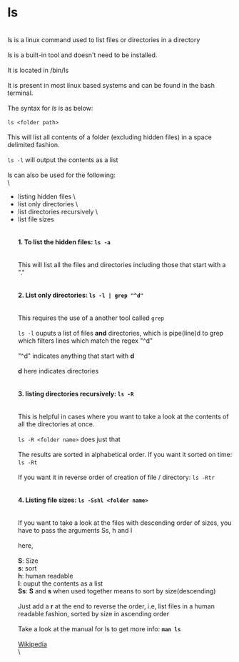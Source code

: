 # ls
\
ls is a linux command used to list files or directories in a directory
\
\
ls is a built-in tool and doesn't need to be installed.
\
\
It is located in /bin/ls
\
\
It is present in most linux based systems and can be found in the bash terminal.
\
\
The syntax for *ls* is as below:
\
\
`ls <folder path>`
\
\
This will list all contents of a folder (excluding hidden files) in a space delimited fashion.
\
\
`ls -l` will output the contents as a list
\
\
ls can also be used for the following:
\
\
- listing hidden files
\
- list only directories
\
- list directories recursively
\
- list file sizes
\
\
\
**1. To list the hidden files: `ls -a`**
\
\
\
This will list all the files and directories including those that start with a "."
\
\
\
**2. List only directories: `ls -l | grep "^d"`**
\
\
\
This requires the use of a another tool called `grep`
\
\
`ls -l` ouputs a list of files **and** directories, which is pipe(line)d to grep which filters lines which match the regex "^d"
\
\
"^d" indicates anything that start with **d**
\
\
**d** here indicates directories
\
\
\
**3. listing directories recursively: `ls -R`**
\
\
\
This is helpful in cases where you want to take a look at the contents of all the directories at once.
\
\
`ls -R <folder name>` does just that
\
\
The results are sorted in alphabetical order. If you want it sorted on time: `ls -Rt`
\
\
If you want it in reverse order of creation of file / directory: `ls -Rtr`
\
\
\
**4. Listing file sizes: `ls -Sshl <folder name>`**
\
\
\
If you want to take a look at the files with descending order of sizes, you have to pass the arguments Ss, h and l
\
\
here,
\
\
**S**: Size
\
**s**: sort
\
**h**: human readable
\
**l**: ouput the contents as a list
\
**Ss**: **S** and **s** when used together means to sort by size(descending)
\
\
Just add a **r** at the end to reverse the order, i.e, list files in a human readable fashion, sorted by size in ascending order
\
\
Take a look at the manual for ls to get more info: **`man ls`**
\
\
[Wikipedia](https://en.wikipedia.org/wiki/Ls)
\
\
